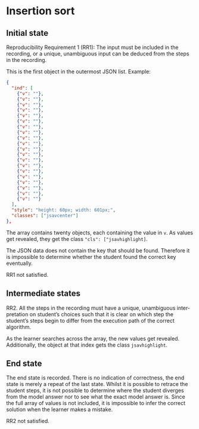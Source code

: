 # Insertion sort

## Initial state

Reproducibility Requirement 1 (RR1):
The input must be included in the recording, or a unique, unambiguous
input can be deduced from the steps in the recording.

This is the first object in the outermost JSON list. Example:

```json
{
  "ind": [
    {"v": ""},
    {"v": ""},
    {"v": ""},
    {"v": ""},
    {"v": ""},
    {"v": ""},
    {"v": ""},
    {"v": ""},
    {"v": ""},
    {"v": ""},
    {"v": ""},
    {"v": ""},
    {"v": ""},
    {"v": ""},
    {"v": ""},
    {"v": ""},
    {"v": ""},
    {"v": ""},
    {"v": ""},
    {"v": ""}
  ],
  "style": "height: 60px; width: 601px;",
  "classes": ["jsavcenter"]
},
```

The array contains twenty objects, each containing the value in `v`.  As values
get revealed, they get the class `"cls": ["jsavhighlight]`.

The JSON data does not contain the key that should be found. Therefore it is
impossible to determine whether the student found the correct key eventually.

RR1 not satisfied.

## Intermediate states

RR2. All the steps in the recording must have a unique, unambiguous inter-
pretation on student’s choices such that it is clear on which step the student’s
steps begin to differ from the execution path of the correct algorithm.

As the learner searches across the array, the new values get revealed. Additionally, the object at that index gets the class `jsavhighlight`.


## End state

The end state is recorded. There is no indication of correctness, the end state is merely a repeat of the last state. Whilst it is possible to retrace the student steps, it is not possible to determine where the student diverges from the model answer nor to see what the exact model answer is. Since the full array of values is not included, it is impossible to infer the correct solution when the learner makes a mistake.

RR2 not satisfied.

